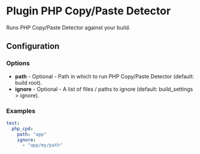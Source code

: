 Plugin PHP Copy/Paste Detector
==============================

Runs PHP Copy/Paste Detector against your build.

Configuration
-------------

### Options

* **path** - Optional - Path in which to run PHP Copy/Paste Detector (default: build root).
* **ignore** - Optional - A list of files / paths to ignore (default: build_settings > ignore).

### Examples

```yml
test:
  php_cpd:
    path: "app"
    ignore:
      - "app/my/path"
```
